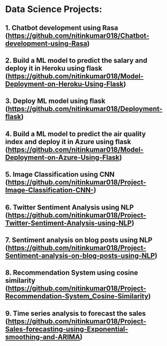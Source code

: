 # Data Science Projects:
## 1. Chatbot development using Rasa (https://github.com/nitinkumar018/Chatbot-development-using-Rasa)
## 2. Build a ML model to predict the salary and deploy it in Heroku using flask (https://github.com/nitinkumar018/Model-Deployment-on-Heroku-Using-Flask)
## 3. Deploy ML model using flask (https://github.com/nitinkumar018/Deployment-flask)
## 4. Build a ML model to predict the air quality index and deploy it in Azure using flask (https://github.com/nitinkumar018/Model-Deployment-on-Azure-Using-Flask)
## 5. Image Classification using CNN (https://github.com/nitinkumar018/Project-Image-Classification-CNN-)
## 6. Twitter Sentiment Analysis using NLP (https://github.com/nitinkumar018/Project-Twitter-Sentiment-Analysis-using-NLP)
## 7. Sentiment analysis on blog posts using NLP (https://github.com/nitinkumar018/Project-Sentiment-analysis-on-blog-posts-using-NLP)
## 8. Recommendation System using cosine similarity (https://github.com/nitinkumar018/Project-Recommendation-System_Cosine-Similarity)
## 9. Time series analysis to forecast the sales (https://github.com/nitinkumar018/Project-Sales-forecasting-using-Exponential-smoothing-and-ARIMA)

